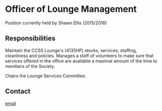 <h1>Officer of Lounge Management</h1>

Position currently held by Shawn Ellis (2015/2016)

## Responsibilities

Maintain the CCSS Lounge's (4135HP) stocks, services, staffing, cleanliness and
policies. Manages a staff of volunteers to make sure that services offered in
the office are available a maximal amount of the time to members of the
Society.

Chairs the Lounge Services Committee.

## Contact

[email](mailto:shawn.ellis@ccss.carleton.ca)
